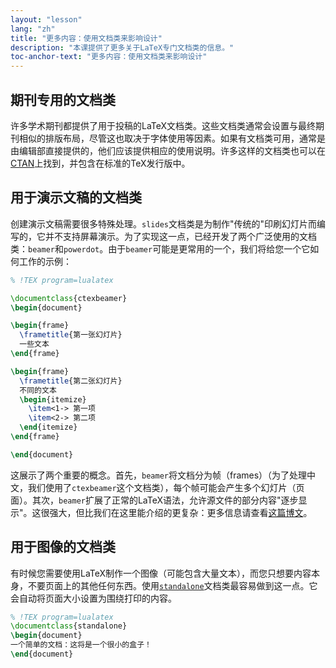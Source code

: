 ```yaml
---
layout: "lesson"
lang: "zh"
title: "更多内容：使用文档类来影响设计"
description: "本课提供了更多关于LaTeX专门文档类的信息。"
toc-anchor-text: "更多内容：使用文档类来影响设计"
---
```


## 期刊专用的文档类

许多学术期刊都提供了用于投稿的LaTeX文档类。这些文档类通常会设置与最终期刊相似的排版布局，尽管这也取决于字体使用等因素。如果有文档类可用，通常是由编辑部直接提供的，他们应该提供相应的使用说明。许多这样的文档类也可以在[CTAN](https://ctan.org)上找到，并包含在标准的TeX发行版中。

## 用于演示文稿的文档类

创建演示文稿需要很多特殊处理。`slides`文档类是为制作"传统的"印刷幻灯片而编写的，它并不支持屏幕演示。为了实现这一点，已经开发了两个广泛使用的文档类：`beamer`和`powerdot`。由于`beamer`可能是更常用的一个，我们将给您一个它如何工作的示例：

```latex
% !TEX program=lualatex

\documentclass{ctexbeamer}
\begin{document}

\begin{frame}
  \frametitle{第一张幻灯片}
  一些文本
\end{frame}

\begin{frame}
  \frametitle{第二张幻灯片}
  不同的文本
  \begin{itemize}
    \item<1-> 第一项
    \item<2-> 第二项
  \end{itemize}
\end{frame}

\end{document}
```

这展示了两个重要的概念。首先，`beamer`将文档分为帧（frames）（为了处理中文，我们使用了`ctexbeamer`这个文档类），每个帧可能会产生多个幻灯片（页面）。其次，`beamer`扩展了正常的LaTeX语法，允许源文件的部分内容"逐步显示"。这很强大，但比我们在这里能介绍的更复杂：更多信息请查看[这篇博文](https://www.texdev.net/2014/01/17/the-beamer-slide-overlay-concept/)。

## 用于图像的文档类

有时候您需要使用LaTeX制作一个图像（可能包含大量文本），而您只想要内容本身，不要页面上的其他任何东西。使用[`standalone`](https://ctan.org/pkg/standalone)文档类最容易做到这一点。它会自动将页面大小设置为围绕打印的内容。

```latex
% !TEX program=lualatex
\documentclass{standalone}
\begin{document}
一个简单的文档：这将是一个很小的盒子！
\end{document}
```
